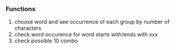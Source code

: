 ### Functions
1. choose word and see occurrence of each group by number of characters
2. check word occurence for word starts with/ends with xxx
3. check possible 10 combo
